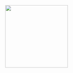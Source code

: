 <img src="https://64.media.tumblr.com/a09e83c6f57bd964feb417b2a6f53b1d/tumblr_okkhhed1KK1qza1qzo1_500.gif" height="200px" style="margin-left: auto;" />

